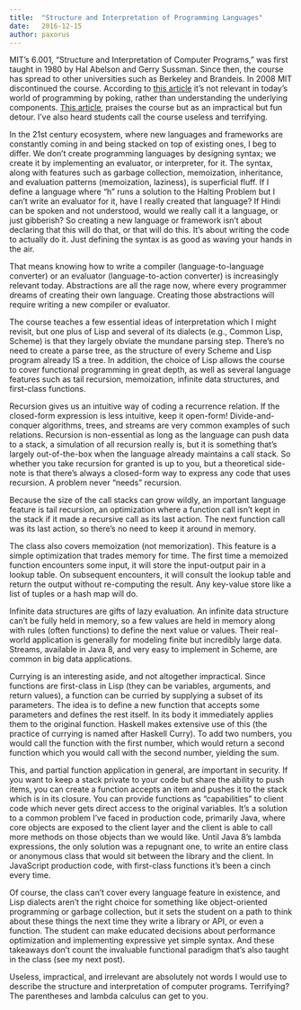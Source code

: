 ```yaml
---
title:  "Structure and Interpretation of Programming Languages"
date:   2016-12-15
author: paxorus
---
```


MIT’s 6.001, “Structure and Interpretation of Computer Programs,” was first taught in 1980 by Hal Abelson and Gerry Sussman. Since then, the course has spread to other universities such as Berkeley and Brandeis. In 2008 MIT discontinued the course. According to [this article](http://www.posteriorscience.net/?p=206) it’s not relevant in today’s world of programming by poking, rather than understanding the underlying components. [This article](http://www.niemanlab.org/2011/11/in-praise-of-impractical-programming/), praises the course but as an impractical but fun detour. I’ve also heard students call the course useless and terrifying.

In the 21st century ecosystem, where new languages and frameworks are constantly coming in and being stacked on top of existing ones, I beg to differ. We don’t create programming languages by designing syntax; we create it by implementing an evaluator, or interpreter, for it. The syntax, along with features such as garbage collection, memoization, inheritance, and evaluation patterns (memoization, laziness), is superficial fluff. If I define a language where “h” runs a solution to the Halting Problem but I can’t write an evaluator for it, have I really created that language? If Hindi can be spoken and not understood, would we really call it a language, or just gibberish? So creating a new language or framework isn’t about declaring that this will do that, or that will do this. It’s about writing the code to actually do it. Just defining the syntax is as good as waving your hands in the air.

That means knowing how to write a compiler (language-to-language converter) or an evaluator (language-to-action converter) is increasingly relevant today. Abstractions are all the rage now, where every programmer dreams of creating their own language. Creating those abstractions will require writing a new compiler or evaluator.

The course teaches a few essential ideas of interpretation which I might revisit, but one plus of Lisp and several of its dialects (e.g., Common Lisp, Scheme) is that they largely obviate the mundane parsing step. There’s no need to create a parse tree, as the structure of every Scheme and Lisp program already IS a tree. In addition, the choice of Lisp allows the course to cover functional programming in great depth, as well as several language features such as tail recursion, memoization, infinite data structures, and first-class functions.

Recursion gives us an intuitive way of coding a recurrence relation. If the closed-form expression is less intuitive, keep it open-form! Divide-and-conquer algorithms, trees, and streams are very common examples of such relations. Recursion is non-essential as long as the language can push data to a stack, a simulation of all recursion really is, but it is something that’s largely out-of-the-box when the language already maintains a call stack. So whether you take recursion for granted is up to you, but a theoretical side-note is that there’s always a closed-form way to express any code that uses recursion. A problem never “needs” recursion.

Because the size of the call stacks can grow wildly, an important language feature is tail recursion, an optimization where a function call isn’t kept in the stack if it made a recursive call as its last action. The next function call was its last action, so there’s no need to keep it around in memory.

The class also covers memoization (not memorization). This feature is a simple optimization that trades memory for time. The first time a memoized function encounters some input, it will store the input-output pair in a lookup table. On subsequent encounters, it will consult the lookup table and return the output without re-computing the result. Any key-value store like a list of tuples or a hash map will do.

Infinite data structures are gifts of lazy evaluation. An infinite data structure can’t be fully held in memory, so a few values are held in memory along with rules (often functions) to define the next value or values. Their real-world application is generally for modeling finite but incredibly large data. Streams, available in Java 8, and very easy to implement in Scheme, are common in big data applications.

Currying is an interesting aside, and not altogether impractical. Since functions are first-class in Lisp (they can be variables, arguments, and return values), a function can be curried by supplying a subset of its parameters. The idea is to define a new function that accepts some parameters and defines the rest itself. In its body it immediately applies them to the original function. Haskell makes extensive use of this (the practice of currying is named after Haskell Curry). To add two numbers, you would call the function with the first number, which would return a second function which you would call with the second number, yielding the sum.

This, and partial function application in general, are important in security. If you want to keep a stack private to your code but share the ability to push items, you can create a function accepts an item and pushes it to the stack which is in its closure. You can provide functions as “capabilities” to client code which never gets direct access to the original variables. It’s a solution to a common problem I’ve faced in production code, primarily Java, where core objects are exposed to the client layer and the client is able to call more methods on those objects than we would like. Until Java 8’s lambda expressions, the only solution was a repugnant one, to write an entire class or anonymous class that would sit between the library and the client. In JavaScript production code, with first-class functions it’s been a cinch every time.

Of course, the class can’t cover every language feature in existence, and Lisp dialects aren’t the right choice for something like object-oriented programming or garbage collection, but it sets the student on a path to think about these things the next time they write a library or API, or even a function. The student can make educated decisions about performance optimization and implementing expressive yet simple syntax. And these takeaways don’t count the invaluable functional paradigm that’s also taught in the class (see my next post).

Useless, impractical, and irrelevant are absolutely not words I would use to describe the structure and interpretation of computer programs. Terrifying? The parentheses and lambda calculus can get to you.
